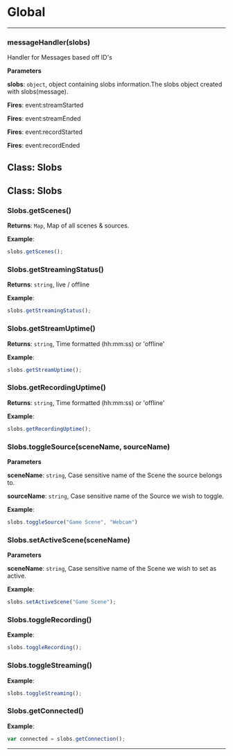 # Global





* * *

### messageHandler(slobs) 

Handler for Messages based off ID's

**Parameters**

**slobs**: `object`, object containing slobs information.The slobs object created with slobs(message).

**Fires**: event:streamStarted

**Fires**: event:streamEnded

**Fires**: event:recordStarted

**Fires**: event:recordEnded



## Class: Slobs



## Class: Slobs


### Slobs.getScenes() 

**Returns**: `Map`, Map of all scenes & sources.

**Example**:
```js
slobs.getScenes();
```

### Slobs.getStreamingStatus() 

**Returns**: `string`, live / offline

**Example**:
```js
slobs.getStreamingStatus();
```

### Slobs.getStreamUptime() 

**Returns**: `string`, Time formatted (hh:mm:ss) or 'offline'

**Example**:
```js
slobs.getStreamUptime();
```

### Slobs.getRecordingUptime() 

**Returns**: `string`, Time formatted (hh:mm:ss) or 'offline'

**Example**:
```js
slobs.getRecordingUptime();
```

### Slobs.toggleSource(sceneName, sourceName) 

**Parameters**

**sceneName**: `string`, Case sensitive name of the Scene the source belongs to.

**sourceName**: `string`, Case sensitive name of the Source we wish to toggle.


**Example**:
```js
slobs.toggleSource("Game Scene", "Webcam")
```

### Slobs.setActiveScene(sceneName) 

**Parameters**

**sceneName**: `string`, Case sensitive name of the Scene we wish to set as active.


**Example**:
```js
slobs.setActiveScene("Game Scene");
```

### Slobs.toggleRecording() 


**Example**:
```js
slobs.toggleRecording();
```

### Slobs.toggleStreaming() 


**Example**:
```js
slobs.toggleStreaming();
```

### Slobs.getConnected() 


**Example**:
```js
var connected = slobs.getConnection();
```



* * *











